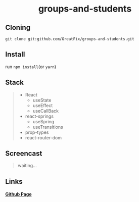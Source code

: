 <h1 align="center"> groups-and-students</h1>

## Cloning

`git clone git:github.com/GreatFix/groups-and-students.git`

## Install

run `npm install`(or `yarn`)

## Stack

> - React
>   - useState
>   - useEffect
>   - useCallBack
> - react-springs
>   - useSpring
>   - useTransitions
> - prop-types
> - react-router-dom

## Screencast

> waiting...

## Links

#### [Github Page](https://greatfix.github.io/groups-and-students)
